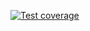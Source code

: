 [![Test coverage](https://img.shields.io/endpoint?url=https://gist.githubusercontent.com/anders0204/17e741298b71c65f3a2bb707da175d52/raw/test-action-coverage.json)](https://anders0204.github.io/test-action-repo/)
